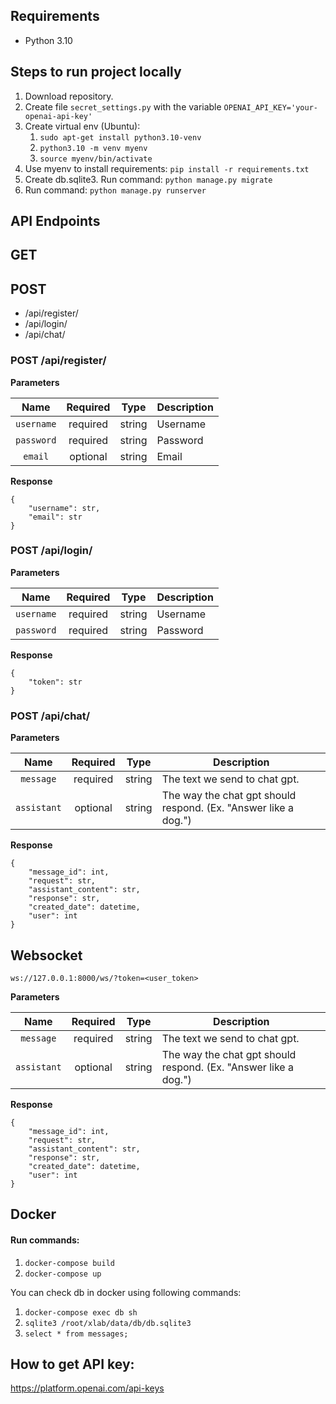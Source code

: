 ## Requirements
* Python 3.10

## Steps to run project locally
1. Download repository.
2. Create file `secret_settings.py` with the variable `OPENAI_API_KEY='your-openai-api-key'`
3. Create virtual env (Ubuntu):
   1. `sudo apt-get install python3.10-venv`
   2. `python3.10 -m venv myenv`
   3. `source myenv/bin/activate`
4. Use myenv to install requirements: `pip install -r requirements.txt`
5. Create db.sqlite3. Run command: `python manage.py migrate`
6. Run command: `python manage.py runserver`


## API Endpoints
## GET
## POST
* /api/register/
* /api/login/
* /api/chat/

### POST /api/register/

**Parameters**

|    Name    | Required |  Type  | Description |
|:----------:|:--------:|:------:|-------------|
| `username` | required | string | Username    |
| `password` | required | string | Password    |
| `email`    | optional | string | Email       |
**Response**
```
{
    "username": str,
    "email": str
}
```

### POST /api/login/

**Parameters**

|    Name    | Required |  Type  | Description |
|:----------:|:--------:|:------:|-------------|
| `username` | required | string | Username    |
| `password` | required | string | Password    |
**Response**
```
{
    "token": str
}
```

### POST /api/chat/

**Parameters**

|    Name     | Required |  Type  | Description                                                     |
|:-----------:|:--------:|:------:|-----------------------------------------------------------------|
|  `message`  | required | string | The text we send to chat gpt.                                   |
| `assistant` | optional | string | The way the chat gpt should respond. (Ex. "Answer like a dog.") |
**Response**
```
{
    "message_id": int,
    "request": str,
    "assistant_content": str,
    "response": str,
    "created_date": datetime,
    "user": int
}
```

## Websocket
`ws://127.0.0.1:8000/ws/?token=<user_token>`

**Parameters**

|    Name     | Required |  Type  | Description                                                     |
|:-----------:|:--------:|:------:|-----------------------------------------------------------------|
|  `message`  | required | string | The text we send to chat gpt.                                   |
| `assistant` | optional | string | The way the chat gpt should respond. (Ex. "Answer like a dog.") |
**Response**
```
{
    "message_id": int,
    "request": str,
    "assistant_content": str,
    "response": str,
    "created_date": datetime,
    "user": int
}
```

## Docker
#### Run commands:
1. `docker-compose build`
2. `docker-compose up`

You can check db in docker using following commands:
1. `docker-compose exec db sh`
2. `sqlite3 /root/xlab/data/db/db.sqlite3`
3. `select * from messages;`

## How to get API key:
https://platform.openai.com/api-keys